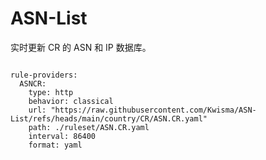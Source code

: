 
# ASN-List

实时更新 CR 的 ASN 和 IP 数据库。

<pre><code class="language-javascript">
rule-providers:
  ASNCR:
    type: http
    behavior: classical
    url: "https://raw.githubusercontent.com/Kwisma/ASN-List/refs/heads/main/country/CR/ASN.CR.yaml"
    path: ./ruleset/ASN.CR.yaml
    interval: 86400
    format: yaml
</code></pre>
